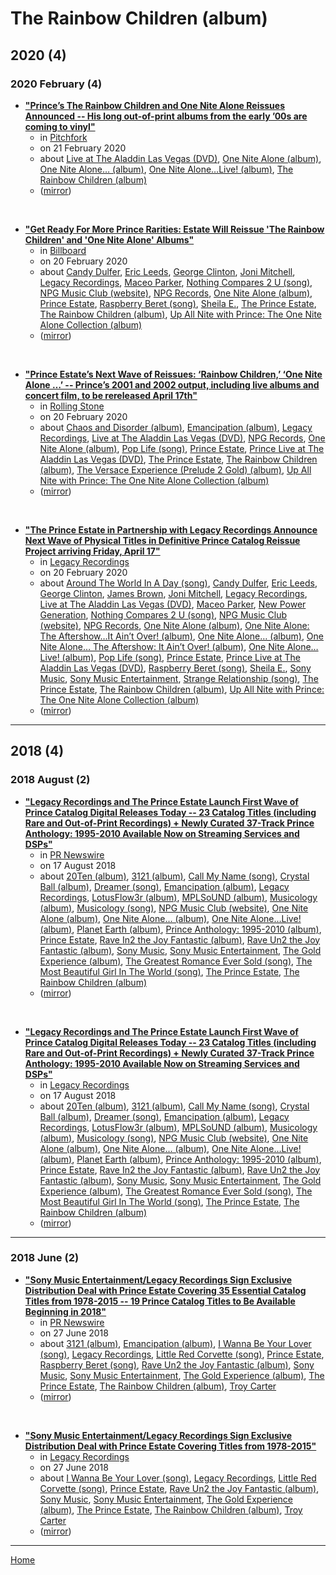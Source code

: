 # The Rainbow Children (album)

## 2020 (4)

### 2020 February (4)

 - [**"Prince’s The Rainbow Children and One Nite Alone Reissues Announced -- His long out-of-print albums from the early ’00s are coming to vinyl"**](https://pitchfork.com/news/princes-the-rainbow-childrenandnbspandandnbspone-nite-alone-reissues-announced/)
    - in [Pitchfork](../../../publications/pitchfork/index.md)
    - on 21 February 2020
    - about [Live at The Aladdin Las Vegas (DVD)](../../../topics/dvd/live-at-the-aladdin-las-vegas/index.md), [One Nite Alone (album)](../../../topics/album/one-nite-alone/index.md), [One Nite Alone… (album)](../../../topics/album/one-nite-alone/index.md), [One Nite Alone…Live! (album)](../../../topics/album/one-nite-alone-live/index.md), [The Rainbow Children (album)](../../../topics/album/the-rainbow-children/index.md)
    - ([mirror](https://web.archive.org/web/*/https://pitchfork.com/news/princes-the-rainbow-childrenandnbspandandnbspone-nite-alone-reissues-announced/))

<br />

 - [**"Get Ready For More Prince Rarities: Estate Will Reissue 'The Rainbow Children' and 'One Nite Alone' Albums"**](https://www.billboard.com/articles/columns/rock/8551497/prince-estate-reissuing-live-early-2000s-studio-album)
    - in [Billboard](../../../publications/billboard/index.md)
    - on 20 February 2020
    - about [Candy Dulfer](../../../topics/candy-dulfer/index.md), [Eric Leeds](../../../topics/eric-leeds/index.md), [George Clinton](../../../topics/george-clinton/index.md), [Joni Mitchell](../../../topics/joni-mitchell/index.md), [Legacy Recordings](../../../topics/legacy-recordings/index.md), [Maceo Parker](../../../topics/maceo-parker/index.md), [Nothing Compares 2 U (song)](../../../topics/song/nothing-compares-2-u/index.md), [NPG Music Club (website)](../../../topics/website/npg-music-club/index.md), [NPG Records](../../../topics/npg-records/index.md), [One Nite Alone (album)](../../../topics/album/one-nite-alone/index.md), [Prince Estate](../../../topics/prince-estate/index.md), [Raspberry Beret (song)](../../../topics/song/raspberry-beret/index.md), [Sheila E.](../../../topics/sheila-e/index.md), [The Prince Estate](../../../topics/the-prince-estate/index.md), [The Rainbow Children (album)](../../../topics/album/the-rainbow-children/index.md), [Up All Nite with Prince: The One Nite Alone Collection (album)](../../../topics/album/up-all-nite-with-prince-the-one-nite-alone-collection/index.md)
    - ([mirror](https://web.archive.org/web/*/https://www.billboard.com/articles/columns/rock/8551497/prince-estate-reissuing-live-early-2000s-studio-album))

<br />

 - [**"Prince Estate’s Next Wave of Reissues: ‘Rainbow Children,’ ‘One Nite Alone …’ -- Prince’s 2001 and 2002 output, including live albums and concert film, to be rereleased April 17th"**](https://www.rollingstone.com/music/music-news/prince-rainbow-children-one-nite-alone-reissues-955535/)
    - in [Rolling Stone](../../../publications/rolling-stone/index.md)
    - on 20 February 2020
    - about [Chaos and Disorder (album)](../../../topics/album/chaos-and-disorder/index.md), [Emancipation (album)](../../../topics/album/emancipation/index.md), [Legacy Recordings](../../../topics/legacy-recordings/index.md), [Live at The Aladdin Las Vegas (DVD)](../../../topics/dvd/live-at-the-aladdin-las-vegas/index.md), [NPG Records](../../../topics/npg-records/index.md), [One Nite Alone (album)](../../../topics/album/one-nite-alone/index.md), [Pop Life (song)](../../../topics/song/pop-life/index.md), [Prince Estate](../../../topics/prince-estate/index.md), [Prince Live at The Aladdin Las Vegas (DVD)](../../../topics/dvd/prince-live-at-the-aladdin-las-vegas/index.md), [The Prince Estate](../../../topics/the-prince-estate/index.md), [The Rainbow Children (album)](../../../topics/album/the-rainbow-children/index.md), [The Versace Experience (Prelude 2 Gold) (album)](../../../topics/album/the-versace-experience-prelude-2-gold/index.md), [Up All Nite with Prince: The One Nite Alone Collection (album)](../../../topics/album/up-all-nite-with-prince-the-one-nite-alone-collection/index.md)
    - ([mirror](https://web.archive.org/web/*/https://www.rollingstone.com/music/music-news/prince-rainbow-children-one-nite-alone-reissues-955535/))

<br />

 - [**"The Prince Estate in Partnership with Legacy Recordings Announce Next Wave of Physical Titles in Definitive Prince Catalog Reissue Project arriving Friday, April 17"**](https://www.legacyrecordings.com/2020/02/20/the-prince-estate-in-partnership-with-legacy-recordings-announce-next-wave-of-physical-titles-in-definitive-prince-catalog-reissue-project-arriving-friday-april-17/)
    - in [Legacy Recordings](../../../publications/legacy-recordings/index.md)
    - on 20 February 2020
    - about [Around The World In A Day (song)](../../../topics/song/around-the-world-in-a-day/index.md), [Candy Dulfer](../../../topics/candy-dulfer/index.md), [Eric Leeds](../../../topics/eric-leeds/index.md), [George Clinton](../../../topics/george-clinton/index.md), [James Brown](../../../topics/james-brown/index.md), [Joni Mitchell](../../../topics/joni-mitchell/index.md), [Legacy Recordings](../../../topics/legacy-recordings/index.md), [Live at The Aladdin Las Vegas (DVD)](../../../topics/dvd/live-at-the-aladdin-las-vegas/index.md), [Maceo Parker](../../../topics/maceo-parker/index.md), [New Power Generation](../../../topics/new-power-generation/index.md), [Nothing Compares 2 U (song)](../../../topics/song/nothing-compares-2-u/index.md), [NPG Music Club (website)](../../../topics/website/npg-music-club/index.md), [NPG Records](../../../topics/npg-records/index.md), [One Nite Alone (album)](../../../topics/album/one-nite-alone/index.md), [One Nite Alone: The Aftershow…It Ain’t Over! (album)](../../../topics/album/one-nite-alone-the-aftershow-it-ain-t-over/index.md), [One Nite Alone… (album)](../../../topics/album/one-nite-alone/index.md), [One Nite Alone… The Aftershow: It Ain’t Over! (album)](../../../topics/album/one-nite-alone-the-aftershow-it-ain-t-over/index.md), [One Nite Alone…Live! (album)](../../../topics/album/one-nite-alone-live/index.md), [Pop Life (song)](../../../topics/song/pop-life/index.md), [Prince Estate](../../../topics/prince-estate/index.md), [Prince Live at The Aladdin Las Vegas (DVD)](../../../topics/dvd/prince-live-at-the-aladdin-las-vegas/index.md), [Raspberry Beret (song)](../../../topics/song/raspberry-beret/index.md), [Sheila E.](../../../topics/sheila-e/index.md), [Sony Music](../../../topics/sony-music/index.md), [Sony Music Entertainment](../../../topics/sony-music-entertainment/index.md), [Strange Relationship (song)](../../../topics/song/strange-relationship/index.md), [The Prince Estate](../../../topics/the-prince-estate/index.md), [The Rainbow Children (album)](../../../topics/album/the-rainbow-children/index.md), [Up All Nite with Prince: The One Nite Alone Collection (album)](../../../topics/album/up-all-nite-with-prince-the-one-nite-alone-collection/index.md)
    - ([mirror](https://web.archive.org/web/*/https://www.legacyrecordings.com/2020/02/20/the-prince-estate-in-partnership-with-legacy-recordings-announce-next-wave-of-physical-titles-in-definitive-prince-catalog-reissue-project-arriving-friday-april-17/))

----

## 2018 (4)

### 2018 August (2)

 - [**"Legacy Recordings and The Prince Estate Launch First Wave of Prince Catalog Digital Releases Today -- 23 Catalog Titles (including Rare and Out-of-Print Recordings) + Newly Curated 37-Track Prince Anthology: 1995-2010 Available Now on Streaming Services and DSPs"**](https://www.prnewswire.com/news-releases/legacy-recordings-and-the-prince-estate-launch-first-wave-of-prince-catalog-digital-releases-today-300698544.html)
    - in [PR Newswire](../../../publications/pr-newswire/index.md)
    - on 17 August 2018
    - about [20Ten (album)](../../../topics/album/20ten/index.md), [3121 (album)](../../../topics/album/3121/index.md), [Call My Name (song)](../../../topics/song/call-my-name/index.md), [Crystal Ball (album)](../../../topics/album/crystal-ball/index.md), [Dreamer (song)](../../../topics/song/dreamer/index.md), [Emancipation (album)](../../../topics/album/emancipation/index.md), [Legacy Recordings](../../../topics/legacy-recordings/index.md), [LotusFlow3r (album)](../../../topics/album/lotusflow3r/index.md), [MPLSoUND (album)](../../../topics/album/mplsound/index.md), [Musicology (album)](../../../topics/album/musicology/index.md), [Musicology (song)](../../../topics/song/musicology/index.md), [NPG Music Club (website)](../../../topics/website/npg-music-club/index.md), [One Nite Alone (album)](../../../topics/album/one-nite-alone/index.md), [One Nite Alone… (album)](../../../topics/album/one-nite-alone/index.md), [One Nite Alone…Live! (album)](../../../topics/album/one-nite-alone-live/index.md), [Planet Earth (album)](../../../topics/album/planet-earth/index.md), [Prince Anthology: 1995-2010 (album)](../../../topics/album/prince-anthology-1995-2010/index.md), [Prince Estate](../../../topics/prince-estate/index.md), [Rave In2 the Joy Fantastic (album)](../../../topics/album/rave-in2-the-joy-fantastic/index.md), [Rave Un2 the Joy Fantastic (album)](../../../topics/album/rave-un2-the-joy-fantastic/index.md), [Sony Music](../../../topics/sony-music/index.md), [Sony Music Entertainment](../../../topics/sony-music-entertainment/index.md), [The Gold Experience (album)](../../../topics/album/the-gold-experience/index.md), [The Greatest Romance Ever Sold (song)](../../../topics/song/the-greatest-romance-ever-sold/index.md), [The Most Beautiful Girl In The World (song)](../../../topics/song/the-most-beautiful-girl-in-the-world/index.md), [The Prince Estate](../../../topics/the-prince-estate/index.md), [The Rainbow Children (album)](../../../topics/album/the-rainbow-children/index.md)
    - ([mirror](https://web.archive.org/web/*/https://www.prnewswire.com/news-releases/legacy-recordings-and-the-prince-estate-launch-first-wave-of-prince-catalog-digital-releases-today-300698544.html))

<br />

 - [**"Legacy Recordings and The Prince Estate Launch First Wave of Prince Catalog Digital Releases Today -- 23 Catalog Titles (including Rare and Out-of-Print Recordings) + Newly Curated 37-Track Prince Anthology: 1995-2010 Available Now on Streaming Services and DSPs"**](https://www.legacyrecordings.com/2018/08/17/legacy-recordings-and-the-prince-estate-launch-first-wave-of-prince-catalog-digital-releases-today/)
    - in [Legacy Recordings](../../../publications/legacy-recordings/index.md)
    - on 17 August 2018
    - about [20Ten (album)](../../../topics/album/20ten/index.md), [3121 (album)](../../../topics/album/3121/index.md), [Call My Name (song)](../../../topics/song/call-my-name/index.md), [Crystal Ball (album)](../../../topics/album/crystal-ball/index.md), [Dreamer (song)](../../../topics/song/dreamer/index.md), [Emancipation (album)](../../../topics/album/emancipation/index.md), [Legacy Recordings](../../../topics/legacy-recordings/index.md), [LotusFlow3r (album)](../../../topics/album/lotusflow3r/index.md), [MPLSoUND (album)](../../../topics/album/mplsound/index.md), [Musicology (album)](../../../topics/album/musicology/index.md), [Musicology (song)](../../../topics/song/musicology/index.md), [NPG Music Club (website)](../../../topics/website/npg-music-club/index.md), [One Nite Alone (album)](../../../topics/album/one-nite-alone/index.md), [One Nite Alone… (album)](../../../topics/album/one-nite-alone/index.md), [One Nite Alone…Live! (album)](../../../topics/album/one-nite-alone-live/index.md), [Planet Earth (album)](../../../topics/album/planet-earth/index.md), [Prince Anthology: 1995-2010 (album)](../../../topics/album/prince-anthology-1995-2010/index.md), [Prince Estate](../../../topics/prince-estate/index.md), [Rave In2 the Joy Fantastic (album)](../../../topics/album/rave-in2-the-joy-fantastic/index.md), [Rave Un2 the Joy Fantastic (album)](../../../topics/album/rave-un2-the-joy-fantastic/index.md), [Sony Music](../../../topics/sony-music/index.md), [Sony Music Entertainment](../../../topics/sony-music-entertainment/index.md), [The Gold Experience (album)](../../../topics/album/the-gold-experience/index.md), [The Greatest Romance Ever Sold (song)](../../../topics/song/the-greatest-romance-ever-sold/index.md), [The Most Beautiful Girl In The World (song)](../../../topics/song/the-most-beautiful-girl-in-the-world/index.md), [The Prince Estate](../../../topics/the-prince-estate/index.md), [The Rainbow Children (album)](../../../topics/album/the-rainbow-children/index.md)
    - ([mirror](https://web.archive.org/web/*/https://www.legacyrecordings.com/2018/08/17/legacy-recordings-and-the-prince-estate-launch-first-wave-of-prince-catalog-digital-releases-today/))

----

### 2018 June (2)

 - [**"Sony Music Entertainment/Legacy Recordings Sign Exclusive Distribution Deal with Prince Estate Covering 35 Essential Catalog Titles from 1978-2015 -- 19 Prince Catalog Titles to Be Available Beginning in 2018"**](https://www.prnewswire.com/news-releases/sony-music-entertainmentlegacy-recordings-sign-exclusive-distribution-deal-with-prince-estate-covering-35-essential-catalog-titles-from-1978-2015-300672798.html)
    - in [PR Newswire](../../../publications/pr-newswire/index.md)
    - on 27 June 2018
    - about [3121 (album)](../../../topics/album/3121/index.md), [Emancipation (album)](../../../topics/album/emancipation/index.md), [I Wanna Be Your Lover (song)](../../../topics/song/i-wanna-be-your-lover/index.md), [Legacy Recordings](../../../topics/legacy-recordings/index.md), [Little Red Corvette (song)](../../../topics/song/little-red-corvette/index.md), [Prince Estate](../../../topics/prince-estate/index.md), [Raspberry Beret (song)](../../../topics/song/raspberry-beret/index.md), [Rave Un2 the Joy Fantastic (album)](../../../topics/album/rave-un2-the-joy-fantastic/index.md), [Sony Music](../../../topics/sony-music/index.md), [Sony Music Entertainment](../../../topics/sony-music-entertainment/index.md), [The Gold Experience (album)](../../../topics/album/the-gold-experience/index.md), [The Prince Estate](../../../topics/the-prince-estate/index.md), [The Rainbow Children (album)](../../../topics/album/the-rainbow-children/index.md), [Troy Carter](../../../topics/troy-carter/index.md)
    - ([mirror](https://web.archive.org/web/*/https://www.prnewswire.com/news-releases/sony-music-entertainmentlegacy-recordings-sign-exclusive-distribution-deal-with-prince-estate-covering-35-essential-catalog-titles-from-1978-2015-300672798.html))

<br />

 - [**"Sony Music Entertainment/Legacy Recordings Sign Exclusive Distribution Deal with Prince Estate Covering Titles from 1978-2015"**](https://www.legacyrecordings.com/2018/06/27/sony-music-entertainment-legacy-recordings-sign-exclusive-distribution-deal-with-prince-estate-covering-35-essential-catalog-titles-from-1978-2015/)
    - in [Legacy Recordings](../../../publications/legacy-recordings/index.md)
    - on 27 June 2018
    - about [I Wanna Be Your Lover (song)](../../../topics/song/i-wanna-be-your-lover/index.md), [Legacy Recordings](../../../topics/legacy-recordings/index.md), [Little Red Corvette (song)](../../../topics/song/little-red-corvette/index.md), [Prince Estate](../../../topics/prince-estate/index.md), [Rave Un2 the Joy Fantastic (album)](../../../topics/album/rave-un2-the-joy-fantastic/index.md), [Sony Music](../../../topics/sony-music/index.md), [Sony Music Entertainment](../../../topics/sony-music-entertainment/index.md), [The Gold Experience (album)](../../../topics/album/the-gold-experience/index.md), [The Prince Estate](../../../topics/the-prince-estate/index.md), [The Rainbow Children (album)](../../../topics/album/the-rainbow-children/index.md), [Troy Carter](../../../topics/troy-carter/index.md)
    - ([mirror](https://web.archive.org/web/*/https://www.legacyrecordings.com/2018/06/27/sony-music-entertainment-legacy-recordings-sign-exclusive-distribution-deal-with-prince-estate-covering-35-essential-catalog-titles-from-1978-2015/))

----

[Home](../index.md)
